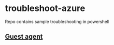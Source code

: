 # troubleshoot-azure
Repo contains sample troubleshooting in powershell

## [Guest agent](https://github.com/ringoc/troubleshoot-azure/blob/main/vm-guest-agent/README.md)

